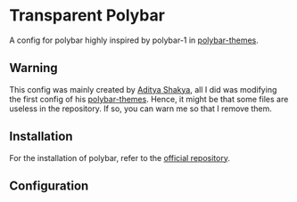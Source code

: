 # Transparent Polybar
A config for polybar highly inspired by polybar-1 in [polybar-themes](https://github.com/adi1090x/polybar-themes).

## Warning
This config was mainly created by [Aditya Shakya](https://github.com/adi1090x), all I did was modifying the first config of his [polybar-themes](https://github.com/adi1090x/polybar-themes). 
Hence, it might be that some files are useless in the repository. If so, you can warn me so that I remove them.

## Installation
For the installation of polybar, refer to the [official repository](https://github.com/polybar/polybar).

## Configuration
